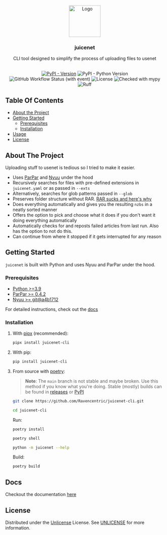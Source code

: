 <br/>
<p align="center">
  <a href="https://github.com/Ravencentric/juicenet-cli">
    <img src="https://raw.githubusercontent.com/Ravencentric/juicenet-cli/main/docs/assets/logo.png" alt="Logo" width="100" height="100">
  </a>

  <h3 align="center">juicenet</h3>

  <p align="center">
    CLI tool designed to simplify the process of uploading files to usenet
    <br/>
    <br/>
  </p>
</p>

<div align="center">

[![PyPI - Version](https://img.shields.io/pypi/v/juicenet-cli?link=https%3A%2F%2Fpypi.org%2Fproject%2Fjuicenet-cli%2F)](https://pypi.org/project/juicenet-cli/)
![PyPI - Python Version](https://img.shields.io/pypi/pyversions/juicenet-cli)
![GitHub Workflow Status (with event)](https://img.shields.io/github/actions/workflow/status/Ravencentric/juicenet-cli/release.yml)
![License](https://img.shields.io/github/license/Ravencentric/juicenet-cli)
![Checked with mypy](https://www.mypy-lang.org/static/mypy_badge.svg)
![Ruff](https://img.shields.io/endpoint?url=https://raw.githubusercontent.com/astral-sh/ruff/main/assets/badge/v2.json)

</div>

## Table Of Contents

* [About the Project](#about-the-project)
* [Getting Started](#getting-started)
  * [Prerequisites](#prerequisites)
  * [Installation](#installation)
* [Usage](#usage)
* [License](#license)

## About The Project

Uploading stuff to usenet is tedious so I tried to make it easier.

* Uses [ParPar](https://github.com/animetosho/ParPar) and [Nyuu](https://github.com/animetosho/Nyuu) under the hood
* Recursively searches for files with pre-defined extensions in `juicenet.yaml` or as passed in `--exts`
* Alternatively, searches for glob patterns passed in `--glob`
* Preserves folder structure without RAR. [RAR sucks and here's why](https://github.com/animetosho/Nyuu/wiki/Stop-RAR-Uploads)
* Does everything automatically and gives you the resulting `nzbs` in a neatly sorted manner
* Offers the option to pick and choose what it does if you don't want it doing everything automatically
* Automatically checks for and reposts failed articles from last run. Also has the option to not do this.
* Can continue from where it stopped if it gets interrupted for any reason

## Getting Started

`juicenet` is built with Python and uses Nyuu and ParPar under the hood.

### Prerequisites

* [Python >=3.9](https://www.python.org/downloads/)
* [ParPar >= 0.4.2](https://github.com/animetosho/ParPar)
* [Nyuu >= git@a4b1712](https://github.com/animetosho/Nyuu)

For detailed instructions, check out the [docs](https://juicenet.in/installation/)

### Installation

1. With [pipx](https://pypa.github.io/pipx/installation/) (recommended):

    ```sh
    pipx install juicenet-cli
    ```

2. With pip:

    ```sh
    pip install juicenet-cli
    ```

3. From source with [poetry](https://python-poetry.org/docs/#installation):
    > **Note**: The `main` branch is not stable and maybe broken. Use this method if you know what you're doing. Stable (mostly) builds can be found in [releases](https://github.com/Ravencentric/juicenet-cli/releases) or [PyPI](https://pypi.org/project/juicenet-cli/)

    ```sh
    git clone https://github.com/Ravencentric/juicenet-cli.git
    ```

    ```sh
    cd juicenet-cli
    ```

    Run:

    ```sh
    poetry install
    ```

    ```sh
    poetry shell
    ```

    ```sh
    python -m juicenet --help
    ```

    Build:

    ```sh
    poetry build
    ```

## Docs

Checkout the documentation [here](https://juicenet.in/)

## License

Distributed under the [Unlicense](https://choosealicense.com/licenses/unlicense/) License. See [UNLICENSE](https://github.com/Ravencentric/juicenet-cli/blob/main/UNLICENSE) for more information.
